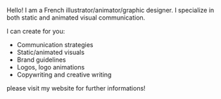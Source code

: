 Hello!
I am a French illustrator/animator/graphic designer. I specialize in both static and animated visual communication.

I can create for you:
- Communication strategies
- Static/animated visuals
- Brand guidelines
- Logos, logo animations
- Copywriting and creative writing

please visit my website for further informations!
